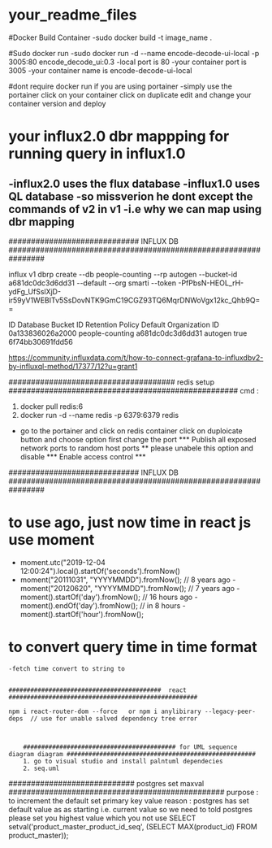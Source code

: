 # your_readme_files
#Docker Build Container
  -sudo docker build -t image_name .

#Sudo docker run 
  -sudo docker run -d --name encode-decode-ui-local -p 3005:80 encode_decode_ui:0.3 
  -local port is 80
  -your container port is 3005
  -your container name is encode-decode-ui-local
  
#dont require docker run if you are using portainer
  -simply use the portainer click on your container click on duplicate edit and change your container version and deploy
  
 
# your influx2.0 dbr mappping for running query in influx1.0
  -influx2.0 uses the flux database
  -influx1.0 uses QL database
  -so missverion he dont except the commands of v2 in v1
  -i.e why we can map using dbr mapping
  -

############################# INFLUX DB ################################################################

influx v1 dbrp create --db people-counting --rp autogen --bucket-id a681dc0dc3d6dd31 --default --org smarti --token -PfPbsN-HEOL_rH-ydFg_UfSslXjD-ir59yV1WEBITv5SsDovNTK9GmC19CGZ93TQ6MqrDNWoVgx12kc_Qhb9Q==



ID                      Database        Bucket ID               Retention Policy        Default Organization ID
0a133836026a2000        people-counting a681dc0dc3d6dd31        autogen                 true    6f74bb30691fdd56



https://community.influxdata.com/t/how-to-connect-grafana-to-influxdbv2-by-influxql-method/17377/12?u=grant1


##################################### redis setup   ###################################################
 cmd :
  1. docker pull redis:6
  2. docker run -d --name redis -p 6379:6379 redis
  
 - go to the portainer and click on redis container click on duploicate button and choose option first change the port 
 *** Publish all exposed network ports to random host ports ** please unabele this option and disable *** Enable access control  ***
 









############################# INFLUX DB ################################################################

# to use ago, just now time in react js use moment 
  - moment.utc("2019-12-04 12:00:24").local().startOf('seconds').fromNow()
  - moment("20111031", "YYYYMMDD").fromNow(); // 8 years ago
  -moment("20120620", "YYYYMMDD").fromNow(); // 7 years ago
  -moment().startOf('day').fromNow();        // 16 hours ago
  -moment().endOf('day').fromNow();          // in 8 hours
  -moment().startOf('hour').fromNow();  
  
  
  # to convert query time in time format  
    -fetch time convert to string to 
    
    
    ##########################################  react ####################################################
    
    npm i react-router-dom --force   or npm i anylibirary --legacy-peer-deps  // use for unable salved dependency tree error
    
    
    
        ########################################## for UML sequence diagram diagram ####################################################
        1. go to visual studio and install palntuml dependecies
        2. seq.uml
   
############################ postgres set maxval ################################################
purpose : to increment the default set primary key value 
reason : postgres has set default value as as starting i.e. current value so we need to told postgres please set you highest value which you not use
SELECT setval('product_master_product_id_seq',
    (SELECT MAX(product_id) FROM product_master));
